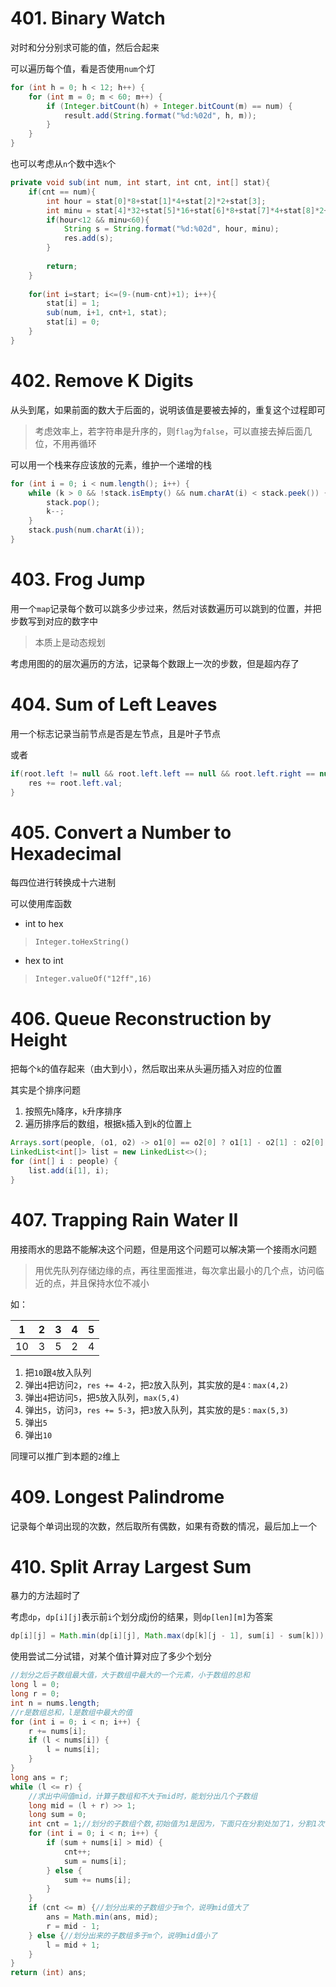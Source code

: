 # 401. Binary Watch
对时和分分别求可能的值，然后合起来

可以遍历每个值，看是否使用`num`个灯
``` java
for (int h = 0; h < 12; h++) {
    for (int m = 0; m < 60; m++) {
        if (Integer.bitCount(h) + Integer.bitCount(m) == num) {
            result.add(String.format("%d:%02d", h, m));
        }
    }
}
```
也可以考虑从`n`个数中选`k`个
``` java
private void sub(int num, int start, int cnt, int[] stat){
    if(cnt == num){
        int hour = stat[0]*8+stat[1]*4+stat[2]*2+stat[3];
        int minu = stat[4]*32+stat[5]*16+stat[6]*8+stat[7]*4+stat[8]*2+stat[9];
        if(hour<12 && minu<60){
            String s = String.format("%d:%02d", hour, minu);
            res.add(s);
        }
        
        return;
    }
    
    for(int i=start; i<=(9-(num-cnt)+1); i++){
        stat[i] = 1;
        sub(num, i+1, cnt+1, stat);
        stat[i] = 0;
    }
}
```
# 402. Remove K Digits
从头到尾，如果前面的数大于后面的，说明该值是要被去掉的，重复这个过程即可
> 考虑效率上，若字符串是升序的，则`flag`为`false`，可以直接去掉后面几位，不用再循环

可以用一个栈来存应该放的元素，维护一个递增的栈
``` java
for (int i = 0; i < num.length(); i++) {
    while (k > 0 && !stack.isEmpty() && num.charAt(i) < stack.peek()) {
        stack.pop();
        k--;
    }
    stack.push(num.charAt(i));
}
```
# 403. Frog Jump
用一个`map`记录每个数可以跳多少步过来，然后对该数遍历可以跳到的位置，并把步数写到对应的数字中
> 本质上是动态规划

考虑用图的的层次遍历的方法，记录每个数跟上一次的步数，但是超内存了
# 404. Sum of Left Leaves
用一个标志记录当前节点是否是左节点，且是叶子节点

或者
``` java
if(root.left != null && root.left.left == null && root.left.right == null){
    res += root.left.val;
}
```
# 405. Convert a Number to Hexadecimal
每四位进行转换成十六进制

可以使用库函数
* int to hex 
>`Integer.toHexString()`
* hex to int 
>`Integer.valueOf("12ff",16)`
# 406. Queue Reconstruction by Height
把每个`k`的值存起来（由大到小），然后取出来从头遍历插入对应的位置

其实是个排序问题
1. 按照先`h`降序，`k`升序排序
2. 遍历排序后的数组，根据`k`插入到`k`的位置上
``` java
Arrays.sort(people, (o1, o2) -> o1[0] == o2[0] ? o1[1] - o2[1] : o2[0] - o1[0]);
LinkedList<int[]> list = new LinkedList<>();
for (int[] i : people) {
    list.add(i[1], i);
}
```
# 407. Trapping Rain Water II
用接雨水的思路不能解决这个问题，但是用这个问题可以解决第一个接雨水问题
> 用优先队列存储边缘的点，再往里面推进，每次拿出最小的几个点，访问临近的点，并且保持水位不减小

如：

|1|2|3|4|5|
|:-:|:-:|:-:|:-:|:-:|
|10|3|5|2|4|

1. 把`10`跟`4`放入队列
2. 弹出`4`把访问`2`，`res += 4-2`，把`2`放入队列，其实放的是`4：max(4,2)`
3. 弹出`4`把访问`5`，把`5`放入队列，`max(5,4)`
4. 弹出`5`，访问`3`，`res += 5-3`，把`3`放入队列，其实放的是`5：max(5,3)`
5. 弹出`5`
6. 弹出`10`

同理可以推广到本题的`2`维上
# 409. Longest Palindrome
记录每个单词出现的次数，然后取所有偶数，如果有奇数的情况，最后加上一个
# 410. Split Array Largest Sum
暴力的方法超时了

考虑`dp`，`dp[i][j]`表示前`i`个划分成j份的结果，则`dp[len][m]`为答案
``` java
dp[i][j] = Math.min(dp[i][j], Math.max(dp[k][j - 1], sum[i] - sum[k]));
```
使用尝试二分试错，对某个值计算对应了多少个划分
``` java
//划分之后子数组最大值，大于数组中最大的一个元素，小于数组的总和
long l = 0;
long r = 0;
int n = nums.length;
//r是数组总和，l是数组中最大的值
for (int i = 0; i < n; i++) {
    r += nums[i];
    if (l < nums[i]) {
        l = nums[i];
    }
}
long ans = r;
while (l <= r) {
    //求出中间值mid，计算子数组和不大于mid时，能划分出几个子数组
    long mid = (l + r) >> 1;
    long sum = 0;
    int cnt = 1;//划分的子数组个数,初始值为1是因为，下面只在分割处加了1，分割1次，数组长度为2，所以初始值为1
    for (int i = 0; i < n; i++) {
        if (sum + nums[i] > mid) {
            cnt++;
            sum = nums[i];
        } else {
            sum += nums[i];
        }
    }
    if (cnt <= m) {//划分出来的子数组少于m个，说明mid值大了
        ans = Math.min(ans, mid);
        r = mid - 1;
    } else {//划分出来的子数组多于m个，说明mid值小了
        l = mid + 1;
    }
}
return (int) ans;

```